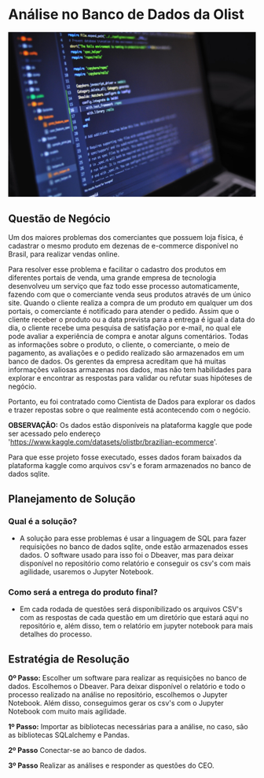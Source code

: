 # Análise no Banco de Dados da Olist

<img src="https://github.com/jefferson-datascience/project_sql_analysis/blob/main/logo.jpg" alt="logo" style="zoom:80%;" />

## Questão de Negócio

Um dos maiores problemas dos comerciantes que possuem loja física, é cadastrar o mesmo produto em dezenas de e-commerce disponível no Brasil, para realizar vendas online.

Para resolver esse problema e facilitar o cadastro dos produtos em diferentes portais de venda, uma grande empresa de tecnologia desenvolveu um serviço que faz todo esse processo automaticamente, fazendo com que o comerciante venda seus produtos através de um único site. Quando o cliente realiza a compra de um produto em qualquer um dos portais, o comerciante é notificado para atender o pedido. Assim que o cliente receber o produto ou a data prevista para a entrega é igual a data do dia, o cliente recebe uma pesquisa de satisfação por e-mail, no qual ele pode avaliar a experiência de compra e anotar alguns comentários. Todas as informações sobre o produto, o cliente, o comerciante, o meio de pagamento, as avaliações e o pedido realizado são armazenados em um banco de dados. Os gerentes da empresa acreditam que há muitas informações valiosas armazenas nos dados, mas não tem habilidades para explorar e encontrar as respostas para validar ou refutar suas hipóteses de negócio. 

Portanto, eu foi contratado como Cientista de Dados para explorar os dados e trazer repostas sobre o que realmente está acontecendo com o negócio.

**OBSERVAÇÃO:** Os dados estão disponíveis na plataforma kaggle que pode ser acessado pelo endereço 'https://www.kaggle.com/datasets/olistbr/brazilian-ecommerce'. 

Para que esse projeto fosse executado, esses dados foram baixados da plataforma kaggle como arquivos csv's e foram armazenados no banco de dados sqlite.

## Planejamento de Solução

### Qual é a solução?
- A solução para esse problemas é usar a linguagem de SQL para fazer requisições no banco de dados sqlite, onde estão armazenados 
    esses dados. O software usado para isso foi o Dbeaver, mas para deixar disponível no repositório como relatório e conseguir os csv's 
    com mais agilidade, usaremos o Jupyter Notebook.
    
### Como será a entrega do produto final?
- Em cada rodada de questões será disponibilizado os arquivos CSV's com as respostas de cada questão em um diretório que estará aqui 
    no repositório e, além disso, tem o relatório em jupyter notebook para mais detalhes do processo.
    
## Estratégia de Resolução

**0º Passo:** Escolher um software para realizar as requisições no banco de dados. Escolhemos o Dbeaver. Para deixar disponível o relatório e todo o processo realizado na análise no repositório, escolhemos o Jupyter Notebook. Além disso, conseguimos gerar os csv's com o Jupyter Notebook com muito mais agilidade.

**1º Passo:** Importar as bibliotecas necessárias para a análise, no caso, são as bibliotecas SQLalchemy e Pandas.

**2º Passo** Conectar-se ao banco de dados.

**3º Passo** Realizar as análises e responder as questões do CEO.




